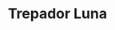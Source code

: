 ---
title: Trepador Luna
date: 
draft: false

# descripcion
description : Aros pasantes trepadores. Precio por par. Se ajusta detrás del lóbulo sin tuerquita. En plata 925.

materials: Plata 925

color: Plateado

dimensions: 

code: 01-05-0001

type: "Aros"

categories: []

price: $2.290,00

price_eftvo: $1.950,00

# Images
# first image will be shown in the product page
images:
  # - image: "images/path_to_image"
  # La ubicacion de las imagenes es imagenes/Aros/Aros.Trepadores/01-05-0001-trepador-luna
  - image: "./images/aros/trepadores/01-05-0001-luna_a.jpg"
  - image: "./images/aros/trepadores/01-05-0001-luna_b.jpg"
---